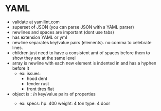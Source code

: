 # YAML


* validate at yamllint.com
* superset of JSON (you can parse JSON with a YAML parser)
* newlines and spaces are important (dont use tabs)
* has extension YAML or yml
* newline separates key/value pairs (elements).  no comma to celebrate lines.  
* children just need to have a consistent amt of spaces before them to show they are at the same level
* array is newline with each new element is indented in and has a hyphen before it
  * ex:
    issues: 
       - hood dent
       - fender rust
       - front tires flat
* object is <object name>: /n key/value pairs of properties
  * ex:
     specs: 
       hp: 400
       weight: 4 ton
       type: 4 door